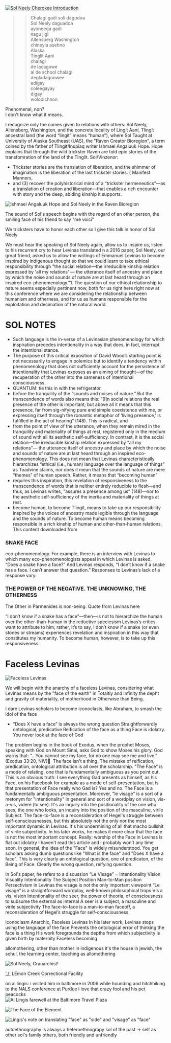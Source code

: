 [![Sol Neely Cherokee Introduction](CherokeeSol.PNG)](https://www.youtube.com/clip/UgkxpS_nhypcYH4Wj3dLVScyy020w5jWxXC9)

>>Chalagi gadi soli dagudoa  
Sol Neely daguadoa  
ayoneega  gadi  
nagu jigi  
Allensberg Washington  
chineyla asehno  
Alaska  
Tinglit Aani  
chalagi  
de lacagowe   
al de school chalagi   
degladagoowee  
adigay  
coleegayay  
digay  
wolodichnon  


Phenomenal, non?  
I don't know what it means.
 
I recognize only the names given to relations with others: Sol Neely,  Allensberg, Washington, and the concrete locality of Lingít Aaní, Tlingít ancestral land (the word “lingít” means “human”), where Sol Taught at University of Alaska Southeast (UAS), the "Raven Creator Bioregion", a term coined by the father of Tlingit/Inupiaq writer Ishmael Angaluuk Hope.  Hope explains that through the wild trickster Raven are told epic stories of the transfomration of the land of the Tinglit.
Sol/Vinzenor:  
* Trickster stories are the translation of liberation, and the shimmer of imagination is the liberation of the last trickster stories. ( Manifest Manners,
* and (3) recover the polyhistorical mind of a “trickster hermeneutics”—as a translation of creation and liberation—that enables a rich encounter with story and the deep, abiding kinship it supports. 

![Ishmael Angaluuk Hope and Sol Neely in the Raven Bioregion](./CarTurkeyTurkey.PNG "Ishmael Angaluuk Hope and Sol Neely in the Raven Bioregion")


The sound of Sol's speech begins with the regard of an other person, the smiling face of his friend to say "me voici"


We tricksters have to honor each other so I give this talk in honor of Sol Neely 

We must hear the speaking of Sol Neely again, allow us to inspire us, listen to his recurrent cry to hear Levinas translated 
n a 2016 paper, Sol Neely, our great friend, asked us to allow the writings of Emmanuel Levinas to become inspired by indigenous thought so that we could learn to take ethical responsibility through "the social relation—the irreducible kinship relation expressed by 'all my relations' — the utterance itself of ancestry and place by which the noise and sounds of nature are at last heard through an inspired eco-phenomenology."1. The question of our ethical relationship to nature seems especially pertinent now, both for us right here right now at this conference where we are considering the relationship between humanism and otherness, and for us as humans responsible for the exploitation and decimation of the natural world.

SOL NOTES
==========

* Such language is the in-verse of a Levinasian phenomenology for which inspiration precedes intentionality in a way that does, in fact, interrupt the intentional stance.
* The purpose of this critical exposition of David Wood’s starting point is not necessarily to engage in polemics but to identify a tendency within phenomenology that does not sufficiently account for the persistence of intentionality that Levinas exposes as an aiming of thought—of the recuperation of the other into the sameness of intentional consciousness.
* QUANTUM: tie this in with the refrigerator
* before the tranquility of the “sounds and noises of nature.” But the transcendence of words also means this: “[I]n social relations the real presence of the other is important; but above all it means that this presence, far from sig-nifying pure and simple coexistence with me, or expressing itself through the romantic metaphor of ‘living presence,’ is fulfilled in the act of hearing” (148). This is radical, and
* from the point of view of the utterance, when they remain mired in the tranquility and materiality of things at rest, registered only in the medium of sound with all its aesthetic self-sufficiency. In contrast, it is the social relation—the irreducible kinship relation expressed by “all my relations”— the utterance itself of ancestry and place by which the noise and sounds of nature are at last heard through an inspired eco-phenomenology. This does not mean that Levinas characteristically hierarchizes “ethical (i.e., human) language over the language of things” as Toadvine claims, nor does it mean that the sounds of nature are mere “themes” of human speech. Rather, it means that “becoming human”
* requires this inspiration, this revelation of responsiveness to the transcendence of words that is neither entirely reducible to flesh—and thus, as Levinas writes, “assures a presence among us” (148)—nor to the aesthetic self-sufficiency of the inertia and materiality of things at rest.
* become human, to become Tlingít, means to take up our responsibility inspired by the voices of ancestry made legible through the language and the sounds of nature. To become human means becoming responsible in a rich kinship of human and other-than-human relations. This content downloaded from


### SNAKE FACE
eco-phenomenology. For example, there is an interview with Levinas to which many eco-phenomenologists appeal in which Levinas is asked, “Does a snake have a face?” And Levinas responds, “I don’t know if a snake has a face. I can’t answer that question.” Responses to Levinas’s lack of a response vary:

### THE POWER OF THE NEGATiVE. THE UNKNOWING, THE OTHERNESS
The Other in Parmenides is non-being.  Quote from Levinas here

“I don’t know if a snake has a face”—then—is not to hierarchize the human over the other-than-human in the reductive speciesism Levinas’s critics want to attribute to him; rather, it’s to say, I don’t know if a snake (or even stones or streams) experiences revelation and inspiration in this way that constitutes my humanity. To become human, however, is to take up this responsiveness.

# Faceless Levinas

![Faceless Levinas](FacelessLevinas.jpg "Faceless Levinas")

We will begin with the anarchy of a faceless Levinas, considering what Levinas means by the "face of the earth" in Totaltiy and Infinity the depht and gravity of materiality, of motherhood in Otherwise than Being. 


I dare Levinas scholars to become iconoclasts, like Abraham, to smash the idol of the face

* “Does X have a face” is always the wrong question
Straightforwardly ontological, predicative
Reification of the face as a thing
Face is idolatry. You never look at the face of God

The problem begins in the book of Exodus, when the prophet Moses, speaking with God on Mount Sinai, asks God to show Moses his glory. God warns that: "…You cannot see my face, for no one may see me and live." (Exodus 33:20, NIV) 
The face isn't a thing. The mistake of reification, predication, ontological attribution is all over the scholarship. "The Face" is a mode of relating, one that is fundamentally ambiguous as you point out. This is an obvious truth: I see everything Gad presents as himself, as his Face, on his Facebook for example as a mode of self-presentation, but is that presentation of Face really who Gad is? Yes and no. The Face is a fundamentally ambiguous presentation. Moreover, "le visage" is a sort of a metonym for "intentionality" in general and sort of a wordplay on vision, vis-a-vis, videre (to see). It's an inquiry into the positionality of the one who sees, the one who looks, an inquiry into the position of the masculine, virile Subject. The face-to-face is a reconsideration of Hegel's struggle between self-consciousnesses, but this absolutely not the only nor the most important dynamic in Levinas. It's his undermining of all that macho bullshit of virile subjectivity. In his later works, he makes it more clear that the face is not the most important concept.
Really: worship of the Face in Levinas is flat out idolatry
I haven't read this article and I probably won't any time soon. In general, the idea of the "Face" is widely misunderstood. You get scholars asking dumb questions like "What is the face" and "Does X have a face". This is very clearly an ontological question, one of predicaton, of the Being of Face. Clearly the wrong question, reifying question.

In Sol's paper, he refers to a discussion 
“Le Visage” = Intentionality
Vision
Visuality
Intentionality The Subject Position
Man-to-Man position
Persectivism in Levinas the visage is not the only important viewpoint
“Le visage” is a straightforward wordplay, well-known philosophical trops
Vis a vis, vision
Intentionality of the seer, the power of theoria, of consciousness to subsume the external as internal
A seer is a subject, a masculine and virile subjectivity
The face-to-face is a man-to-man faceoff, a reconsideration of Hegel’s struggle for self-consciousness




Iconoclasm Anarchic, Faceless Levinas
In his later work, Levinas stops using the language of the face
Prevents the ontological error of thinking the face is a thing
His work foregrounds the depths from which subjectivity is given birth by maternity
Faceless becoming






allomothering, other than mother
in indigenous it's the house
in jewish, the schul, the learning center,
teaching as allomothering

![Sol Neely, Granarchist!](AllomotheringFlyingUniversity.PNG "Sol Neely, Granarchist")

['./']()
LEmon Creek Correctional Facility 


on al lingis: i visited him in baltimore in 2006 while hounding and hitchhiking to the NALS conference at Purdue i love that crazy fool and his pet peacocks  
![Al Lingis farewell at the Baltimore Travel Plaza](../../al.jpg "Al Lingis farewell at the Baltimore Travel Plaza")

![The Face of the Element](./FaceOfTheElement.PNG "The Face of the Element")

![Lingis's note on translating "face" as "side" and "visage" as "face"](./LingisTranslatorsNote.PNG "Lingis's note on translating 'face' as 'side' and 'visage' as 'face'")









autoethnography  is always a heteroethnograpy
sol of the past -> self as other
sol's family
others, both friendly and unfriendly